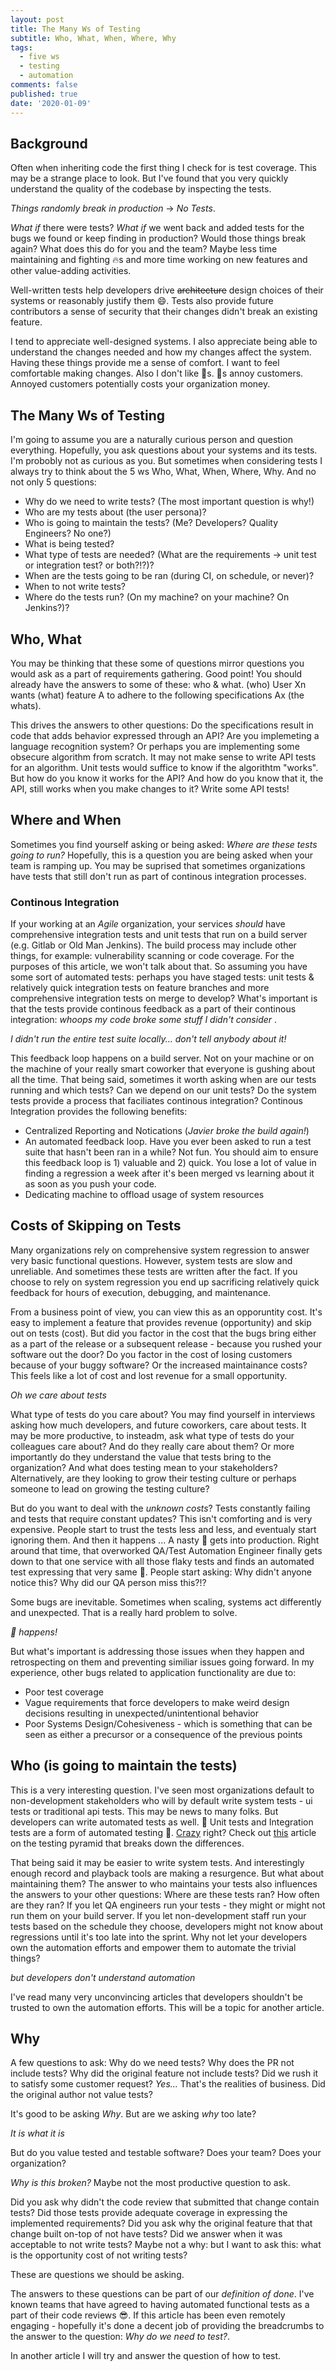 ```yaml
---
layout: post
title: The Many Ws of Testing
subtitle: Who, What, When, Where, Why
tags:
  - five ws
  - testing
  - automation
comments: false
published: true
date: '2020-01-09'
---
```


## Background

Often when inheriting code the first thing I check for is test coverage. This may be a strange place to look. But I've found that you very quickly understand the quality of the codebase by inspecting the tests. 

_Things randomly break in production_ -> _No Tests_. 

_What if_ there were tests? _What if_ we went back and added tests for the bugs we found or keep finding in production? Would those things break again? What does this do for you and the team? Maybe less time maintaining and fighting 🔥s and more time working on new features and other value-adding activities.

Well-written tests help developers drive ~~architecture~~ design choices of their systems or reasonably justify them 😄. Tests also provide future contributors a sense of security that their changes didn't break an existing feature. 

I tend to appreciate well-designed systems. I also appreciate being able to understand the changes needed and how my changes affect the system. Having these things provide me a sense of comfort. I want to feel comfortable making changes. Also I don't like 🐛s. 🐛s annoy customers. Annoyed customers potentially costs your organization money.

## The Many Ws of Testing

I'm going to assume you are a naturally curious person and question everything. Hopefully, you ask questions about your systems and its tests. I'm probobly not as curious as you. But sometimes when considering tests I always try to think about the 5 ws Who, What, When, Where, Why. And no not only 5 questions:

* Why do we need to write tests? (The most important question is why!)
* Who are my tests about (the user persona)?
* Who is going to maintain the tests? (Me? Developers? Quality Engineers? No one?)
* What is being tested?
* What type of tests are needed? (What are the requirements -> unit test or integration test? or both?!?)?
* When are the tests going to be ran (during CI, on schedule, or never)?
* When to not write tests?
* Where do the tests run?  (On my machine? on your machine? On Jenkins?)?
 
## Who, What
You may be thinking that these some of questions mirror questions you would ask as a part of requirements gathering. Good point! You should already have the answers to some of these: who & what. (who) User Xn wants (what) feature A to adhere to the following specifications Ax (the whats). 

This drives the answers to other questions: Do the specifications result in code that adds behavior expressed through an API? Are you implemeting a language recognition system? Or perhaps you are implementing some obsecure algorithm from scratch. It may not make sense to write API tests for an algorithm. Unit tests would suffice to know if the algorithtm "works". But how do you know it works for the API? And how do you know that it, the API, still works when you make changes to it? Write some API tests! 

## Where and When
Sometimes you find yourself asking or being asked: _Where are these tests going to run?_ Hopefully, this is a question you are being asked when your team is ramping up. You may be suprised that sometimes organizations have tests that still don't run as part of continous integration processes.

### Continous Integration
If your working at an _Agile_ organization, your services _should_ have comprehensive integration tests and unit tests that run on a build server (e.g. Gitlab or Old Man Jenkins). The build process may include other things, for example: vulnerability scanning or code coverage. For the purposes of this article, we won't talk about that. So assuming you have some sort of automated tests: perhaps you have staged tests: unit tests & relatively quick integration tests on feature branches and more comprehensive integration tests on merge to develop? What's important is that the tests provide continous feedback as a part of their continous integration: _whoops my code broke some stuff I didn't consider_ .

_I didn't run the entire test suite locally... don't tell anybody about it!_

This feedback loop happens on a build server. Not on your machine or on the machine of your really smart coworker that everyone is gushing about all the time. That being said, sometimes it worth asking when are our tests running and which tests? Can we depend on our unit tests? Do the system tests provide a process that faciliates continous integration? Continous Integration provides the following benefits:

* Centralized Reporting and Notications (_Javier broke the build again!_)
* An automated feedback loop. Have you ever been asked to run a test suite that hasn't been ran in a while? Not fun. You should aim to ensure this feedback loop is 1) valuable and 2) quick. You lose a lot of value in finding a regression a week after it's been merged vs learning about it as soon as you push your code. 
* Dedicating machine to offload usage of system resources 

## Costs of Skipping on Tests
Many organizations rely on comprehensive system regression to answer very basic functional questions. However, system tests are slow and unreliable. And sometimes these tests are written after the fact. If you choose to rely on system regression you end up sacrificing relatively quick feedback for hours of execution, debugging, and maintenance. 

From a business point of view, you can view this as an opporuntity cost. It's easy to implement a feature that provides revenue (opportunity) and skip out on tests (cost). But did you factor in the cost that the bugs bring either as a part of the release or a subsequent release - because you rushed your software out the door?  Do you factor in the cost of losing customers because of your buggy software? Or the increased maintainance costs? This feels like a lot of cost and lost revenue for a small opportunity.

_Oh we care about tests_

What type of tests do you care about? You may find yourself in interviews asking how much developers, and future coworkers, care about tests. It may be more productive, to insteadm, ask what type of tests do your colleagues care about? And do they really care about them?  Or more importantly do they understand the value that tests bring to the organization? And what does testing mean to your stakeholders? Alternatively, are they looking to grow their testing culture or perhaps someone to lead on growing the testing culture?

But do you want to deal with the _unknown costs_? Tests constantly failing and tests that require constant updates? This isn't comforting and is very expensive. People start to trust the tests less  and less, and eventualy start ignoring them. And then it happens ... A nasty 🐛 gets into production. Right around that time, that overworked QA/Test Automation Engineer finally gets down to that one service with all those flaky tests and finds an automated test expressing that very same 🐛. People start asking: Why didn't anyone notice this? Why did our QA person miss this?!? 

Some bugs are inevitable. Sometimes when scaling, systems act differently and unexpected. That is a really hard problem to solve. 

_💩 happens!_

But what's important is addressing those issues when they happen and retrospecting on them and preventing similiar issues going forward. In my experience, other bugs related to application functionality are due to: 

* Poor test coverage
* Vague requirements that force developers to make weird design decisions resulting in unexpected/unintentional behavior
* Poor Systems Design/Cohesiveness - which is something that can be seen as either a precursor or a consequence of the previous points

## Who (is going to maintain the tests)

This is a very interesting question. I've seen most organizations default to non-development stakeholders who will by default write system tests - ui tests or traditional api tests. This may be news to many folks. But developers can write automated tests as well. 🤯 Unit tests and Integration tests are a form of automated testing 🤯. [Crazy](https://giphy.com/explore/mind-blown) right? Check out [this](https://nycjv321.github.io/2020-01-07-testing-pyramid-services-pt1/) article on the testing pyramid that breaks down the differences. 

That being said it may be easier to write system tests. And interestingly enough record and playback tools are making a resurgence. But what about maintaining them? The answer to who maintains your tests also influences the answers to your other questions: Where are these tests ran? How often are they ran? If you let QA engineers run your tests - they might or might not run them on your build server. If you let non-development staff run your tests based on the schedule they choose, developers might not know about regressions until it's too late into the sprint. Why not let your developers own the automation efforts and empower them to automate the trivial things? 

_but developers don't understand automation_ 

I've read many very unconvincing articles that developers shouldn't be trusted to own the automation efforts. This will be a topic for another article. 


## Why

A few questions to ask:
Why do we need tests?
Why does the PR not include tests?
Why did the original feature not include tests? Did we rush it to satisfy some customer request? _Yes..._ That's the realities of business. Did the original author not value tests? 

It's good to be asking _Why_. But are we asking _why_ too late? 

_It is what it is_ 

But do you value tested and testable software? Does your team? Does your organization?

_Why is this broken?_ Maybe not the most productive question to ask.

Did you ask why didn't the code review that submitted that change contain tests? Did those tests provide adequate coverage in expressing the implemented requirements? Did you ask why the original feature that that change built on-top of not have tests? Did we answer when it was acceptable to not write tests? Maybe not a why: but I want to ask this: what is the opportunity cost of not writing tests? 

These are questions we should be asking. 

The answers to these questions can be part of our _definition of done_. I've known teams that have agreed to having automated functional tests as a part of their code reviews 😎. If this article has been even remotely engaging - hopefully it's done a decent job of providing the breadcrumbs to the answer to the question: _Why do we need to test?_. 

In another article I will try and answer the question of how to test.
